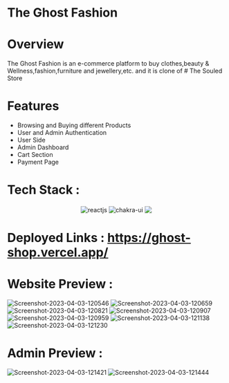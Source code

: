 # The Ghost Fashion
# Overview
 The Ghost Fashion is an e-commerce platform to buy clothes,beauty & Wellness,fashion,furniture and jewellery,etc. and it is clone of # The Souled Store
 
# Features
<ul><li>Browsing and Buying different Products</li>
<li>User and Admin Authentication</li>
<li>User Side</li>
<li>Admin Dashboard</li>
<li>Cart Section</li>
<li>Payment Page</li></ul>


# Tech Stack :
 <div align='center'>
 <img src="https://img.shields.io/badge/React-20232A?style=for-the-badge&logo=react&logoColor=61DAFB"  align="center" alt="reactjs" />
   <img src = "https://img.shields.io/badge/chakra ui-%234ED1C5.svg?style=for-the-badge&logo=chakraui&logoColor=white" align="center" alt="chakra-ui"/>
    <img src="https://img.shields.io/badge/Firebase-039BE5?style=for-the-badge&logo=Firebase&logoColor=white" align='center' />
 </div>

# Deployed Links : https://ghost-shop.vercel.app/

# Website Preview :
<img src="https://i.ibb.co/hydhkhC/Screenshot-2023-04-03-120546.png" alt="Screenshot-2023-04-03-120546" border="0" />
<img src="https://i.ibb.co/LntN2zm/Screenshot-2023-04-03-120659.png" alt="Screenshot-2023-04-03-120659" border="0" />
<img src="https://i.ibb.co/dbbnrTQ/Screenshot-2023-04-03-120821.png" alt="Screenshot-2023-04-03-120821" border="0" />
<img src="https://i.ibb.co/4gCyhm2/Screenshot-2023-04-03-120907.png" alt="Screenshot-2023-04-03-120907" border="0" />
<img src="https://i.ibb.co/kQRL4MC/Screenshot-2023-04-03-120959.png" alt="Screenshot-2023-04-03-120959" border="0" />
<img src="https://i.ibb.co/GJ1wJmj/Screenshot-2023-04-03-121138.png" alt="Screenshot-2023-04-03-121138" border="0" />
<img src="https://i.ibb.co/kh9r79J/Screenshot-2023-04-03-121230.png" alt="Screenshot-2023-04-03-121230" border="0" />

# Admin Preview :
<img src="https://i.ibb.co/R2KTkVS/Screenshot-2023-04-03-121421.png" alt="Screenshot-2023-04-03-121421" border="0" />
<img src="https://i.ibb.co/26mjwm8/Screenshot-2023-04-03-121444.png" alt="Screenshot-2023-04-03-121444" border="0" />

